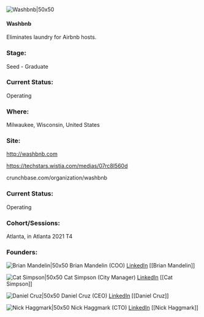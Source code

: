 

![Washbnb|50x50](https://apimg.techstars.com/connect/images/image_files/61180c6fd368830007597e05/original/favicon.png)

#### Washbnb
Eliminates laundry for Airbnb hosts.

### Stage: 
Seed - Graduate 

### Current Status: 
Operating

### Where:
Milwaukee, Wisconsin, United States

### Site:
http://washbnb.com

https://techstars.wistia.com/medias/07rc8l560d

crunchbase.com/organization/washbnb

### Current Status: 
Operating

### Cohort/Sessions: 
Atlanta, in Atlanta 2021 T4

### Founders: 

![Brian Mandelin|50x50](https://apimg.techstars.com/connect/images/image_files/615a462ce0cea500077b3ecc/original/washbnb_BrianM_headshotMKE.jpg) Brian Mandelin (COO) [LinkedIn](https://linkedin.com/in/brian-mandelin-4142071a5) [[Brian Mandelin]]

![Cat Simpson|50x50](http://s3.amazonaws.com/ts-accel-connect-uploads/images/image_files/60d363039c6343229af4089f/original/WashBnB_20210419_0076_%281%29.jpg) Cat Simpson (City Manager) [LinkedIn](https://linkedin.com/in/catcsimpson) [[Cat Simpson]]

![Daniel Cruz|50x50](https://apimg.techstars.com/connect/images/image_files/60d218aa9c6343229af4088f/original/WashBnB_20210419_0109.jpg) Daniel Cruz (CEO) [LinkedIn](https://linkedin.com/in/danieljosephcruz) [[Daniel Cruz]]

![Nick Haggmark|50x50](https://apimg.techstars.com/connect/images/image_files/60e4bc0d09c87f00076603b8/original/washbnb_headshot.JPG) Nick Haggmark (CTO) [LinkedIn](https://linkedin.com/in/nicholas-haggmark) [[Nick Haggmark]]


